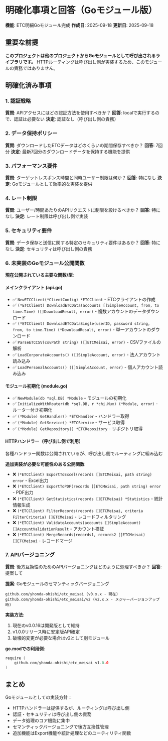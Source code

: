 # 明確化事項と回答（Goモジュール版）

**機能**: ETC明細Goモジュール完成
**作成日**: 2025-09-18
**更新日**: 2025-09-18

## 重要な前提
**このプロジェクトは他のプロジェクトからGoモジュールとして呼び出されるライブラリです。**
HTTPルーティングは呼び出し側が実装するため、このモジュールの責務ではありません。

## 明確化済み事項

### 1. 認証戦略
**質問**: APIアクセスにはどの認証方法を使用すべきか？
**回答**: localで実行するので、認証は必要ない
**決定**: 認証なし（呼び出し側の責務）

### 2. データ保持ポリシー
**質問**: ダウンロードしたETCデータはどのくらいの期間保存すべきか？
**回答**: 7回分
**決定**: 最新7回分のダウンロードデータを保持する機能を提供

### 3. パフォーマンス要件
**質問**: ターゲットレスポンス時間と同時ユーザー制限は何か？
**回答**: 特になし
**決定**: Goモジュールとして効率的な実装を提供

### 4. レート制限
**質問**: ユーザー/時間あたりのAPIリクエストに制限を設けるべきか？
**回答**: 特になし
**決定**: レート制限は呼び出し側で実装

### 5. セキュリティ要件
**質問**: データ保存と送信に関する特定のセキュリティ要件はあるか？
**回答**: 特になし
**決定**: セキュリティは呼び出し側の責務

### 6. 未実装のGoモジュール公開関数

**現在公開されている主要な関数/型**:

#### メインクライアント (api.go)
- ✅ `NewETCClient(*ClientConfig) *ETCClient` - ETCクライアントの作成
- ✅ `(*ETCClient) DownloadETCData(accounts []SimpleAccount, from, to time.Time) ([]DownloadResult, error)` - 複数アカウントのデータダウンロード
- ✅ `(*ETCClient) DownloadETCDataSingle(userID, password string, from, to time.Time) (*DownloadResult, error)` - 単一アカウントのダウンロード
- ✅ `ParseETCCSV(csvPath string) ([]ETCMeisai, error)` - CSVファイルの解析
- ✅ `LoadCorporateAccounts() ([]SimpleAccount, error)` - 法人アカウント読み込み
- ✅ `LoadPersonalAccounts() ([]SimpleAccount, error)` - 個人アカウント読み込み

#### モジュール初期化 (module.go)
- ✅ `NewModule(db *sql.DB) *Module` - モジュールの初期化
- ✅ `InitializeWithRouter(db *sql.DB, r *chi.Mux) (*Module, error)` - ルーター付き初期化
- ✅ `(*Module) GetHandler() *ETCHandler` - ハンドラー取得
- ✅ `(*Module) GetService() *ETCService` - サービス取得
- ✅ `(*Module) GetRepository() *ETCRepository` - リポジトリ取得

#### HTTPハンドラー（呼び出し側で利用）
各種ハンドラー関数は公開されているが、呼び出し側でルーティングに組み込む

**追加実装が必要な可能性のある公開関数**:
- ❌ `(*ETCClient) ExportToExcel(records []ETCMeisai, path string) error` - Excel出力
- ❌ `(*ETCClient) ExportToPDF(records []ETCMeisai, path string) error` - PDF出力
- ❌ `(*ETCClient) GetStatistics(records []ETCMeisai) *Statistics` - 統計情報生成
- ❌ `(*ETCClient) FilterRecords(records []ETCMeisai, criteria FilterCriteria) []ETCMeisai` - レコードフィルタリング
- ❌ `(*ETCClient) ValidateAccounts(accounts []SimpleAccount) []AccountValidationResult` - アカウント検証
- ❌ `(*ETCClient) MergeRecords(records1, records2 []ETCMeisai) []ETCMeisai` - レコードマージ

### 7. APIバージョニング
**質問**: 後方互換性のためのAPIバージョニングはどのように処理すべきか？
**回答**: 提案して

**提案**: Goモジュールのセマンティックバージョニング
```
github.com/yhonda-ohishi/etc_meisai (v0.x.x - 現在)
github.com/yhonda-ohishi/etc_meisai/v2 (v2.x.x - メジャーバージョンアップ時)
```

**実装方法**:
1. 現在のv0.0.16は開発版として維持
2. v1.0.0リリース時に安定版API確定
3. 破壊的変更が必要な場合はv2として別モジュール

**go.modでの利用例**:
```go
require (
    github.com/yhonda-ohishi/etc_meisai v1.0.0
)
```

## まとめ

Goモジュールとしての実装方針：
- HTTPハンドラーは提供するが、ルーティングは呼び出し側
- 認証・セキュリティは呼び出し側の責務
- データ処理のコア機能に集中
- セマンティックバージョニングで後方互換性管理
- 追加機能はExport機能や統計処理などのユーティリティ関数